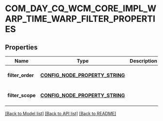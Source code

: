 # COM_DAY_CQ_WCM_CORE_IMPL_WARP_TIME_WARP_FILTER_PROPERTIES

## Properties
Name | Type | Description | Notes
------------ | ------------- | ------------- | -------------
**filter_order** | [**CONFIG_NODE_PROPERTY_STRING**](configNodePropertyString.md) |  | [optional] [default to null]
**filter_scope** | [**CONFIG_NODE_PROPERTY_STRING**](configNodePropertyString.md) |  | [optional] [default to null]

[[Back to Model list]](../README.md#documentation-for-models) [[Back to API list]](../README.md#documentation-for-api-endpoints) [[Back to README]](../README.md)


